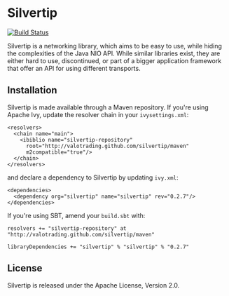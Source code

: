 # Silvertip

[![Build Status](https://secure.travis-ci.org/valotrading/silvertip.png)](http://travis-ci.org/valotrading/silvertip)

Silvertip is a networking library, which aims to be easy to use, while hiding
the complexities of the Java NIO API. While similar libraries exist, they are
either hard to use, discontinued, or part of a bigger application framework
that offer an API for using different transports.

## Installation

Silvertip is made available through a Maven repository. If you're using Apache
Ivy, update the resolver chain in your `ivysettings.xml`:

    <resolvers>
      <chain name="main">
        <ibiblio name="silvertip-repository"
          root="http://valotrading.github.com/silvertip/maven"
          m2compatible="true"/>
      </chain>
    </resolvers>

and declare a dependency to Silvertip by updating `ivy.xml`:

    <dependencies>
      <dependency org="silvertip" name="silvertip" rev="0.2.7"/>
    </dependencies>

If you're using SBT, amend your `build.sbt` with:

    resolvers += "silvertip-repository" at "http://valotrading.github.com/silvertip/maven"

    libraryDependencies += "silvertip" % "silvertip" % "0.2.7"

## License

Silvertip is released under the Apache License, Version 2.0.
